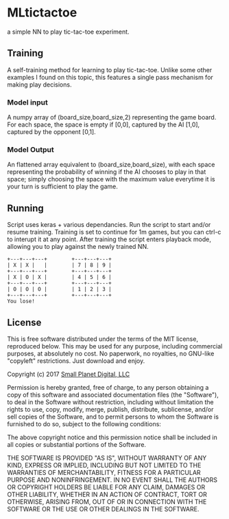 # MLtictactoe
a simple NN to play tic-tac-toe experiment.


## Training
A self-training method for learning to play tic-tac-toe. Unlike some other examples I found on this topic, this features a single pass mechanism for making play decisions.


### Model input
A numpy array of (board_size,board_size,2) representing the game board. For each space, the space is empty if [0,0], captured by the AI [1,0], captured by the opponent [0,1].

### Model Output
An flattened array equivalent to (board_size,board_size), with each space representing the probability of winning if the AI chooses to play in that space; simply choosing the space with the maximum value everytime it is your turn is sufficient to play the game.


## Running

Script uses keras + various dependancies. Run the script to start and/or resume training.  Training is set to continue for 1m games, but you can ctrl-c to interupt it at any point.  After training the script enters playback mode, allowing you to play against the newly trained NN.


```
+---+---+---+        +---+---+---+
| X | X |   |        | 7 | 8 | 9 |
+---+---+---+        +---+---+---+
| X | O | X |        | 4 | 5 | 6 |
+---+---+---+        +---+---+---+
| O | O | O |        | 1 | 2 | 3 |
+---+---+---+        +---+---+---+
You lose!
```



## License

This is free software distributed under the terms of the MIT license, reproduced below. This may be used for any purpose, including commercial purposes, at absolutely no cost. No paperwork, no royalties, no GNU-like "copyleft" restrictions. Just download and enjoy.

Copyright (c) 2017 [Small Planet Digital, LLC](http://smallplanet.com)

Permission is hereby granted, free of charge, to any person obtaining a copy of this software and associated documentation files (the "Software"), to deal in the Software without restriction, including without limitation the rights to use, copy, modify, merge, publish, distribute, sublicense, and/or sell copies of the Software, and to permit persons to whom the Software is furnished to do so, subject to the following conditions:

The above copyright notice and this permission notice shall be included in all copies or substantial portions of the Software.

THE SOFTWARE IS PROVIDED "AS IS", WITHOUT WARRANTY OF ANY KIND, EXPRESS OR IMPLIED, INCLUDING BUT NOT LIMITED TO THE WARRANTIES OF MERCHANTABILITY, FITNESS FOR A PARTICULAR PURPOSE AND NONINFRINGEMENT. IN NO EVENT SHALL THE AUTHORS OR COPYRIGHT HOLDERS BE LIABLE FOR ANY CLAIM, DAMAGES OR OTHER LIABILITY, WHETHER IN AN ACTION OF CONTRACT, TORT OR OTHERWISE, ARISING FROM, OUT OF OR IN CONNECTION WITH THE SOFTWARE OR THE USE OR OTHER DEALINGS IN THE SOFTWARE.
